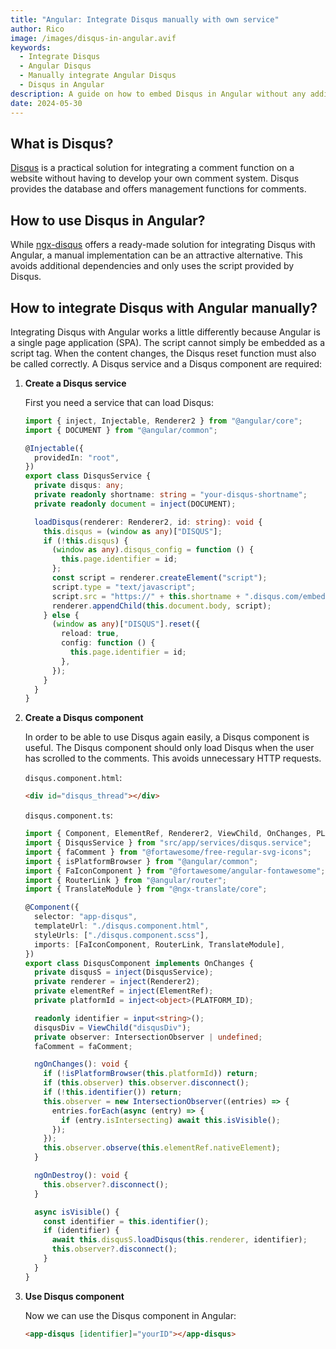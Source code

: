 ```yaml
---
title: "Angular: Integrate Disqus manually with own service"
author: Rico
image: /images/disqus-in-angular.avif
keywords:
  - Integrate Disqus
  - Angular Disqus
  - Manually integrate Angular Disqus
  - Disqus in Angular
description: A guide on how to embed Disqus in Angular without any additional dependencies.
date: 2024-05-30
---
```


## What is Disqus?

[Disqus](https://disqus.com/) is a practical solution for integrating a comment function on a website without having to develop your own comment system. Disqus provides the database and offers management functions for comments.

## How to use Disqus in Angular?

While [ngx-disqus](https://github.com/MurhafSousli/ngx-disqus) offers a ready-made solution for integrating Disqus with Angular, a manual implementation can be an attractive alternative. This avoids additional dependencies and only uses the script provided by Disqus.

## How to integrate Disqus with Angular manually?

Integrating Disqus with Angular works a little differently because Angular is a single page application (SPA). The script cannot simply be embedded as a script tag. When the content changes, the Disqus reset function must also be called correctly. A Disqus service and a Disqus component are required:

1.  **Create a Disqus service**

    First you need a service that can load Disqus:

    ```typescript
    import { inject, Injectable, Renderer2 } from "@angular/core";
    import { DOCUMENT } from "@angular/common";

    @Injectable({
      providedIn: "root",
    })
    export class DisqusService {
      private disqus: any;
      private readonly shortname: string = "your-disqus-shortname";
      private readonly document = inject(DOCUMENT);

      loadDisqus(renderer: Renderer2, id: string): void {
        this.disqus = (window as any)["DISQUS"];
        if (!this.disqus) {
          (window as any).disqus_config = function () {
            this.page.identifier = id;
          };
          const script = renderer.createElement("script");
          script.type = "text/javascript";
          script.src = "https://" + this.shortname + ".disqus.com/embed.js";
          renderer.appendChild(this.document.body, script);
        } else {
          (window as any)["DISQUS"].reset({
            reload: true,
            config: function () {
              this.page.identifier = id;
            },
          });
        }
      }
    }
    ```

2.  **Create a Disqus component**

    In order to be able to use Disqus again easily, a Disqus component is useful. The Disqus component should only load Disqus when the user has scrolled to the comments. This avoids unnecessary HTTP requests.

    `disqus.component.html`:

    ```html
    <div id="disqus_thread"></div>
    ```

    `disqus.component.ts`:

    ```typescript
    import { Component, ElementRef, Renderer2, ViewChild, OnChanges, PLATFORM_ID, inject, input } from "@angular/core";
    import { DisqusService } from "src/app/services/disqus.service";
    import { faComment } from "@fortawesome/free-regular-svg-icons";
    import { isPlatformBrowser } from "@angular/common";
    import { FaIconComponent } from "@fortawesome/angular-fontawesome";
    import { RouterLink } from "@angular/router";
    import { TranslateModule } from "@ngx-translate/core";

    @Component({
      selector: "app-disqus",
      templateUrl: "./disqus.component.html",
      styleUrls: ["./disqus.component.scss"],
      imports: [FaIconComponent, RouterLink, TranslateModule],
    })
    export class DisqusComponent implements OnChanges {
      private disqusS = inject(DisqusService);
      private renderer = inject(Renderer2);
      private elementRef = inject(ElementRef);
      private platformId = inject<object>(PLATFORM_ID);

      readonly identifier = input<string>();
      disqusDiv = ViewChild("disqusDiv");
      private observer: IntersectionObserver | undefined;
      faComment = faComment;

      ngOnChanges(): void {
        if (!isPlatformBrowser(this.platformId)) return;
        if (this.observer) this.observer.disconnect();
        if (!this.identifier()) return;
        this.observer = new IntersectionObserver((entries) => {
          entries.forEach(async (entry) => {
            if (entry.isIntersecting) await this.isVisible();
          });
        });
        this.observer.observe(this.elementRef.nativeElement);
      }

      ngOnDestroy(): void {
        this.observer?.disconnect();
      }

      async isVisible() {
        const identifier = this.identifier();
        if (identifier) {
          await this.disqusS.loadDisqus(this.renderer, identifier);
          this.observer?.disconnect();
        }
      }
    }
    ```

3.  **Use Disqus component**

    Now we can use the Disqus component in Angular:

    ```html
    <app-disqus [identifier]="yourID"></app-disqus>
    ```
